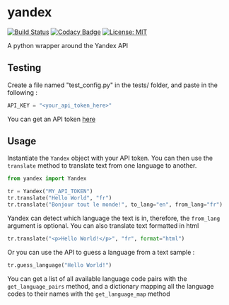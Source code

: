 # yandex
[![Build Status](https://travis-ci.com/Dogeek/yandex.svg?branch=master)](https://travis-ci.com/Dogeek/yandex)
[![Codacy Badge](https://api.codacy.com/project/badge/Grade/15baf69736f14416b91fadba1524bc94)](https://www.codacy.com/manual/Dogeek/yandex?utm_source=github.com&amp;utm_medium=referral&amp;utm_content=Dogeek/yandex&amp;utm_campaign=Badge_Grade)
[![License: MIT](https://img.shields.io/badge/License-MIT-yellow.svg)](https://opensource.org/licenses/MIT)


 A python wrapper around the Yandex API

## Testing

Create a file named "test_config.py" in the tests/ folder, and paste in the following :

```python
API_KEY = "<your_api_token_here>"
```

You can get an API token [here](https://translate.yandex.com/developers/keys)

## Usage

Instantiate the `Yandex` object with your API token. You can then use the `translate` method to translate text from one language to another.

```python
from yandex import Yandex

tr = Yandex("MY_API_TOKEN")
tr.translate("Hello World", "fr")
tr.translate("Bonjour tout le monde!", to_lang="en", from_lang="fr")
```

Yandex can detect which language the text is in, therefore, the `from_lang` argument is optional. You can also translate text formatted in html

```python
tr.translate("<p>Hello World!</p>", "fr", format="html")
```

Or you can use the API to guess a language from a text sample :

```python
tr.guess_language("Hello World!")
```

You can get a list of all available language code pairs with the `get_language_pairs` method,
and a dictionary mapping all the language codes to their names with the `get_language_map` method
